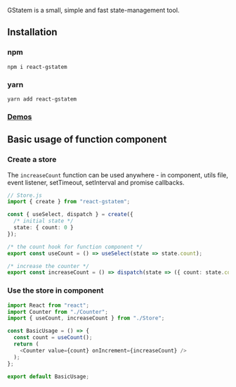GStatem is a small, simple and fast state-management tool.

## Installation
### npm
```shell
npm i react-gstatem
```

### yarn
```shell
yarn add react-gstatem
```

### [Demos](https://gstatem.netlify.app/)

## Basic usage of function component
### Create a store

The `increaseCount` function can be used anywhere - in component, utils file, event listener, setTimeout, setInterval and promise callbacks.

```typescript jsx
// Store.js
import { create } from "react-gstatem";

const { useSelect, dispatch } = create({
  /* initial state */
  state: { count: 0 }
});

/* the count hook for function component */
export const useCount = () => useSelect(state => state.count);

/* increase the counter */
export const increaseCount = () => dispatch(state => ({ count: state.count + 1 }));
```

### <a name="useincomponent" />Use the store in component
```typescript jsx
import React from "react";
import Counter from "./Counter";
import { useCount, increaseCount } from "./Store";

const BasicUsage = () => {
  const count = useCount();
  return (
    <Counter value={count} onIncrement={increaseCount} />
  );
};

export default BasicUsage;
```